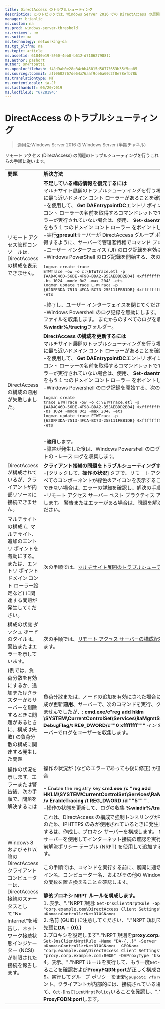 ```yaml
---
title: DirectAccess のトラブルシューティング
description: このトピックでは、Windows Server 2016 での DirectAccess の展開のトラブルシューティングに関する情報を提供します。
manager: brianlic
ms.custom: na
ms.prod: windows-server-threshold
ms.reviewer: na
ms.suite: na
ms.technology: networking-da
ms.tgt_pltfrm: na
ms.topic: article
ms.assetid: 61040e19-5960-4eb0-b612-d710627988f7
ms.author: pashort
author: shortpatti
ms.openlocfilehash: f49d9ab0e28e84cbb46015d50778653b35f5ea85
ms.sourcegitcommit: afb0602767de64a76aaf9ce6a60d2f0e78efb78b
ms.translationtype: MT
ms.contentlocale: ja-JP
ms.lasthandoff: 06/20/2019
ms.locfileid: "67281943"
---
```

# <a name="troubleshooting-directaccess"></a>DirectAccess のトラブルシューティング

>適用先:Windows Server 2016 の Windows Server (半期チャネル)

リモート アクセス (DirectAccess) の問題のトラブルシューティングを行うこれらの手順に従います。  
  
|||  
|-|-|  
|**問題**|**解決方法**|  
|リモート アクセス管理コンソールは、DirectAccess の構成を表示できません。|**不足している構成情報を復元するには**<br />マルチサイト展開のトラブルシューティングを行う場合は、エントリ ポイントに最も近いドメイン コント ローラーがあることを確認します。<br />-を使用して、 **Get DAEntrypointDC**エントリ ポイントに最も近いドメイン コント ローラーの名前を取得するコマンドレットです。 ドメイン コント ローラーが実行されていない場合は、使用、 **Set-daentrypointdc**コマンドレットをもう 1 つのドメイン コント ローラー をポイントします。<br />-実行**gpresult**サーバーが DirectAccess グループ ポリシー オブジェクトを取得するように、サーバーで管理者特権でコマンド プロンプトからです。<br />-ユーザー インターフェイス (UI) のログ記録を有効にします。<br />-Windows PowerShell のログ記録を開始する、次のコマンドを使います。<pre>logman create trace ETWTrace -ow -o c:\ETWTrace.etl -p {AAD4C46D-56DE-4F98-BDA2-B5EAEBDD2B04} 0xffffffffffffffff 0xff -nb 16 16 -bs 1024 -mode 0x2 -max 2048 -ets <br />logman update trace ETWTrace -p {62DFF3DA-7513-4FCA-BC73-25B111FBB1DB} 0xffffffffffffffff 0xff -ets</pre><repro>-終了し、ユーザー インターフェイスを閉じてください。<br />-Windows Powershell のログ記録を無効にします。 イベント トレース ログ ファイルを収集します。 またからのすべてのログを収集、 **%windir%/tracing**フォルダー。|  
|DirectAccess の構成の適用が失敗しました。|**DirectAccess の構成を更新するには**<br />マルチサイト展開のトラブルシューティングを行う場合は、エントリ ポイントに最も近いドメイン コント ローラーがあることを確認します。<br />-を使用して、 **Get DAEntrypointDC**エントリ ポイントに最も近いドメイン コント ローラーの名前を取得するコマンドレットです。 ドメイン コント ローラーが実行されていない場合は、使用、 **Set-daentrypointdc**コマンドレットをもう 1 つのドメイン コント ローラー をポイントします。<br />-Windows Powershell のログ記録を開始する、次のコマンドを使います。<br /><pre>logman create trace ETWTrace -ow -o c:\ETWTrace.etl -p {AAD4C46D-56DE-4F98-BDA2-B5EAEBDD2B04} 0xffffffffffffffff 0xff -nb 16 16 -bs 1024 -mode 0x2 -max 2048 -ets<br />logman update trace ETWTrace -p {62DFF3DA-7513-4FCA-BC73-25B111FBB1DB} 0xffffffffffffffff 0xff -ets</pre>    <repro><br />-**適用**します。<br />-障害が発生した後は、Windows Powershell のログ記録を無効にし、イベントのトレース ログを収集します。|  
|DirectAccess が構成されているが、クライアントが内部リソースに接続できません。|**クライアント接続の問題をトラブルシューティングするには**<br />-[クリックして、**操作の状況**] タブで、リモート アクセス管理コンソールをすべてのコンポーネントが緑色のアイコンを表示することを確認してください。 できない場合は、エラーの詳細を確認し、解決の手順に従います。<br />-リモート アクセス サーバー ベスト プラクティス アナライザー (BPA) を実行します。 警告またはエラーがある場合は、問題を解決する解決手順に従ってください。|  
|マルチサイトの構成 (、マルチサイト、追加のエントリ ポイントを有効にする。 または、エントリ ポイント ドメイン コント ローラー設定など) に関連する問題が発生してください。|次の手順では、[マルチサイト展開のトラブルシューティングを行う](https://technet.microsoft.com/library/jj554657(v=ws.11).aspx)します。|  
|構成の状態 ダッシュ ボードのタイルは、警告またはエラーを示しています。|次の手順では、[リモート アクセス サーバーの構成配布のステータスを監視](https://technet.microsoft.com/library/jj574221(v=ws.11).aspx)します。|  
|(例では、負荷分散を有効にするか、追加またはクラスターからサーバーを削除するときに問題があるときに、構成は失敗) の負荷分散の構成に関連する発生した問題|負荷分散または、ノードの追加を有効にされた場合にクリックしたときに、構成が更新**適用**、サーバーで、次のコマンドを実行、クラスターが正しく形成しませんでしたが、: **cmd.exe/c"reg add hklm \SYSTEM\CurrentControlSet\Services\RaMgmtSvc\Parameters/f/v DebugFlag/t REG_DWORD/d""0 xffffffff"""** インターフェイスが、新しいサーバーでログをユーザーを収集します。|  
|操作の状況を示します、エラーまたは警告後、次の手順で、問題を解決するには|操作の状況が (などのエラーであっても後に修正) が正しくない情報を表示: 場合<br /><br />-   Enable the registry key **cmd.exe /c "reg add HKLM\SYSTEM\CurrentControlSet\Services\RaMgmtSvc\Parameters /f /v EnableTracing /t REG_DWORD /d ""5"" "** .<br />-操作の状態を更新して、ログの収集 **%windir%/tracing**します。|  
|Windows 8 およびそれ以降の DirectAccess クライアント コンピューターは、DirectAccess 接続のステータスとして"No Internet"を報告し、ネットワーク接続状態インジケーター (NCSI) が制限された接続を報告します。|これは、DirectAccess の構成で強制トンネリングが有効になっているし、このため、IPHTTPS のみが使用されているときに発生します。 この問題を解決するは、作成し、プロキシ サーバーを構成します。 NCSI は、このプロキシ サーバーを使用してインターネット接続の確認を実行します。 静的プロキシ名前解決ポリシー テーブル (NRPT) を使用して追加する、次の手順をお勧めします。<br /><br />この手順では、コマンドを実行する前に、展開に適切な値には、すべてのドメイン名、コンピューター名、およびその他の Windows PowerShell コマンドの変数を置き換えることを確認します。<br /><br />**静的プロキシ NRPT ルールを構成します。**<br />1. 表示、"."NRPT 規則: `Get-DnsClientNrptRule -GpoName "corp.example.com\DirectAccess Client Settings" -Server <DomainControllerNetBIOSName>`<br />2. 名前 (GUID) に注意してください、"."NRPT 規則です。 (GUID) という名の先頭に**DA - {0}.}**<br />3.プロキシを設定します"."NRPT 規則を**proxy.corp.example.com:8080**:  `Set-DnsClientNrptRule -Name "DA-{..}" -Server <DomainControllerNetBIOSName> -GPOName "corp.example.com\DirectAccess Client Settings" -DAProxyServerName "proxy.corp.example.com:8080" -DAProxyType "UseProxyName"`<br />4。表示、"."NRPT ルールを実行して、もう一度`Get-DnsClientNrptRule`、いることを確認および**ProxyFQDN:port**が正しく構成されました。<br />5。実行してグループ ポリシーを更新`gpupdate /force`DirectAccess クライアント、クライアントが内部的には、接続されている場合、表示 NRPT を使用して、`Get-DnsClientNrptPolicy`いることを確認し、"."ルールの表示**ProxyFQDN:port**します。|  
  


